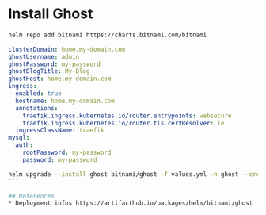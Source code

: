 # Install Ghost

```bash
helm repo add bitnami https://charts.bitnami.com/bitnami
```


```yaml
clusterDomain: home.my-domain.com
ghostUsername: admin
ghostPassword: my-password
ghostBlogTitle: My-Blog
ghostHost: home.my-domain.com
ingress:
  enabled: true
  hostname: home.my-domain.com
  annotations:
    traefik.ingress.kubernetes.io/router.entrypoints: websecure
    traefik.ingress.kubernetes.io/router.tls.certResolver: le
  ingressClassName: traefik
mysql:
  auth: 
    rootPassword: my-password
    password: my-password
```



````bash
helm upgrade --install ghost bitnami/ghost -f values.yml -n ghost --create-namespace
```

## References
* Deployment infos https://artifacthub.io/packages/helm/bitnami/ghost
